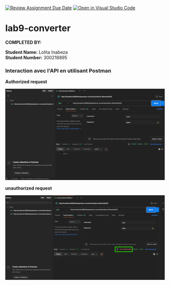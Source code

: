 [![Review Assignment Due Date](https://classroom.github.com/assets/deadline-readme-button-22041afd0340ce965d47ae6ef1cefeee28c7c493a6346c4f15d667ab976d596c.svg)](https://classroom.github.com/a/2EK3Iq2u)
[![Open in Visual Studio Code](https://classroom.github.com/assets/open-in-vscode-2e0aaae1b6195c2367325f4f02e2d04e9abb55f0b24a779b69b11b9e10269abc.svg)](https://classroom.github.com/online_ide?assignment_repo_id=17142134&assignment_repo_type=AssignmentRepo)
# lab9-converter
**COMPLETED BY:**

**Student Name:** Lolita Inabeza  
**Student Number:** 300218895

### Interaction avec l'API en utilisant Postman

**Authorized request**

![Authorized request with Postman](authorizedRequest.png)

**unauthorized request**

![unAuthorized request with Postman](unAuthorizedRequest.png)


